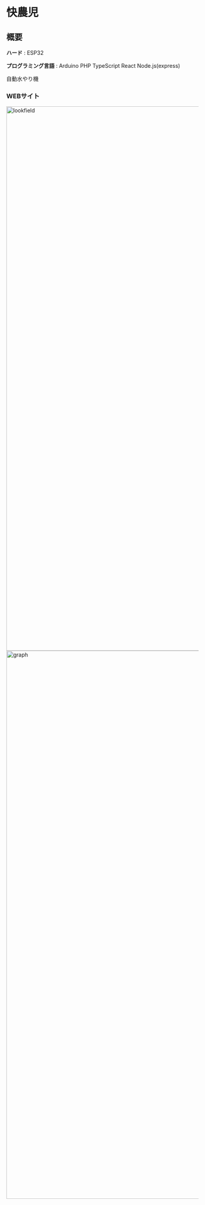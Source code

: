 # 快農児

## 概要

**ハード** : ESP32

**プログラミング言語** : Arduino PHP TypeScript React Node.js(express)

自動水やり機

### WEBサイト
<img width="1426" alt="lookfield" src="https://user-images.githubusercontent.com/82006976/133895956-6303631c-ba65-492e-8794-5aea00f91707.png">

<img width="1436" alt="graph" src="https://user-images.githubusercontent.com/82006976/133895681-db9eb900-47c4-40d9-a29a-733edf500ade.png">
